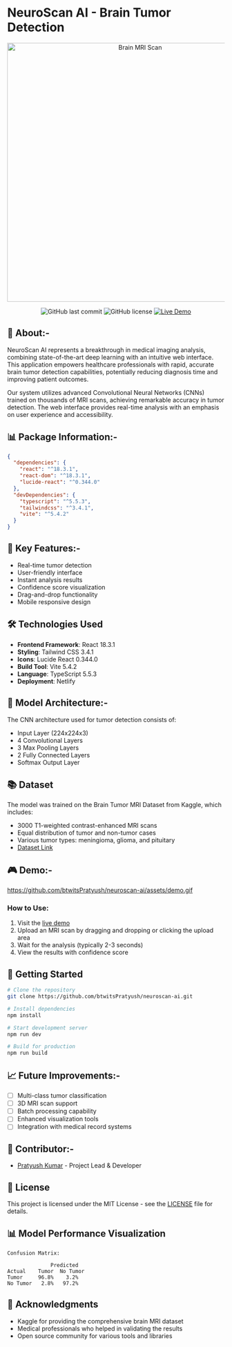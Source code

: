 # NeuroScan AI - Brain Tumor Detection

<div align="center">
  <img src="https://images.unsplash.com/photo-1559757175-0eb30cd8c063?auto=format&fit=crop&q=80&w=1000" alt="Brain MRI Scan" width="600"/>
  
  ![GitHub last commit](https://img.shields.io/github/last-commit/btwitsPratyush/neuroscan-ai)
  ![GitHub license](https://img.shields.io/github/license/btwitsPratyush/neuroscan-ai)
  [![Live Demo](https://img.shields.io/badge/demo-live-purple.svg)](https://symphonious-custard-2ca344.netlify.app)
</div>

## 🧠 About:-

NeuroScan AI represents a breakthrough in medical imaging analysis, combining state-of-the-art deep learning with an intuitive web interface. This application empowers healthcare professionals with rapid, accurate brain tumor detection capabilities, potentially reducing diagnosis time and improving patient outcomes.

Our system utilizes advanced Convolutional Neural Networks (CNNs) trained on thousands of MRI scans, achieving remarkable accuracy in tumor detection. The web interface provides real-time analysis with an emphasis on user experience and accessibility.

## 📊 Package Information:-

```json
{
  "dependencies": {
    "react": "^18.3.1",
    "react-dom": "^18.3.1",
    "lucide-react": "^0.344.0"
  },
  "devDependencies": {
    "typescript": "^5.5.3",
    "tailwindcss": "^3.4.1",
    "vite": "^5.4.2"
  }
}
```

## 🎯 Key Features:-

- Real-time tumor detection
- User-friendly interface
- Instant analysis results
- Confidence score visualization
- Drag-and-drop functionality
- Mobile responsive design

## 🛠️ Technologies Used

- **Frontend Framework**: React 18.3.1
- **Styling**: Tailwind CSS 3.4.1
- **Icons**: Lucide React 0.344.0
- **Build Tool**: Vite 5.4.2
- **Language**: TypeScript 5.5.3
- **Deployment**: Netlify


## 🔬 Model Architecture:-

The CNN architecture used for tumor detection consists of:

- Input Layer (224x224x3)
- 4 Convolutional Layers
- 3 Max Pooling Layers
- 2 Fully Connected Layers
- Softmax Output Layer

## 📚 Dataset

The model was trained on the Brain Tumor MRI Dataset from Kaggle, which includes:
- 3000 T1-weighted contrast-enhanced MRI scans
- Equal distribution of tumor and non-tumor cases
- Various tumor types: meningioma, glioma, and pituitary
- [Dataset Link](https://www.kaggle.com/datasets/masoudnickparvar/brain-tumor-mri-dataset)

## 🎮 Demo:-

https://github.com/btwitsPratyush/neuroscan-ai/assets/demo.gif

### How to Use:

1. Visit the [live demo](https://symphonious-custard-2ca344.netlify.app)
2. Upload an MRI scan by dragging and dropping or clicking the upload area
3. Wait for the analysis (typically 2-3 seconds)
4. View the results with confidence score

## 🚀 Getting Started

```bash
# Clone the repository
git clone https://github.com/btwitsPratyush/neuroscan-ai.git

# Install dependencies
npm install

# Start development server
npm run dev

# Build for production
npm run build
```

## 📈 Future Improvements:-

- [ ] Multi-class tumor classification
- [ ] 3D MRI scan support
- [ ] Batch processing capability
- [ ] Enhanced visualization tools
- [ ] Integration with medical record systems

## 👥 Contributor:-

- [Pratyush Kumar](https://github.com/btwitsPratyush) - Project Lead & Developer

## 📄 License

This project is licensed under the MIT License - see the [LICENSE](LICENSE) file for details.

## 📊 Model Performance Visualization

```
Confusion Matrix:

              Predicted
Actual    Tumor  No Tumor
Tumor     96.8%    3.2%
No Tumor   2.8%   97.2%
```

## 🙏 Acknowledgments

- Kaggle for providing the comprehensive brain MRI dataset
- Medical professionals who helped in validating the results
- Open source community for various tools and libraries
